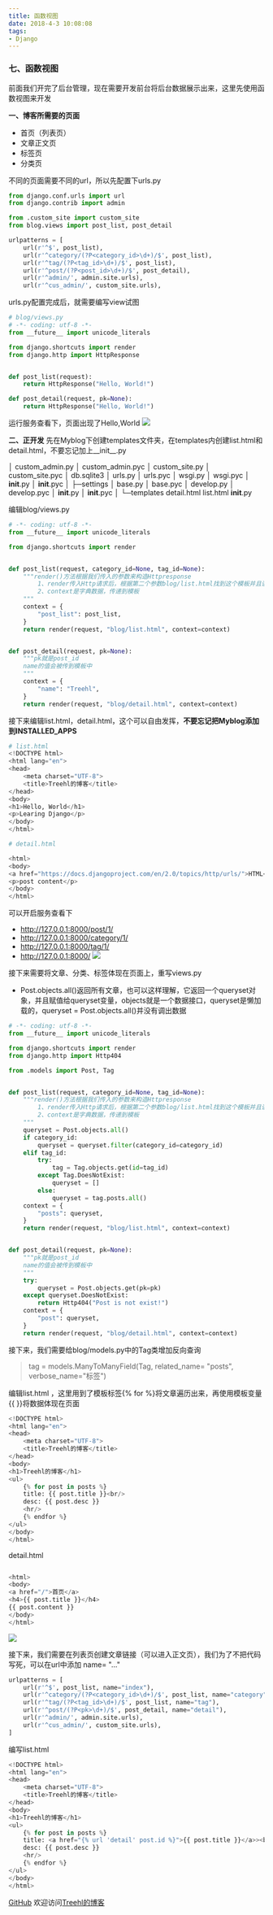 ```yaml
---
title: 函数视图
date: 2018-4-3 10:08:08
tags:
- Django
---
```


### **七、函数视图**
前面我们开完了后台管理，现在需要开发前台将后台数据展示出来，这里先使用函数视图来开发

**一、博客所需要的页面**
- 首页（列表页）
- 文章正文页
- 标签页
- 分类页

不同的页面需要不同的url，所以先配置下urls.py

```python
from django.conf.urls import url
from django.contrib import admin

from .custom_site import custom_site
from blog.views import post_list, post_detail

urlpatterns = [
    url(r'^$', post_list),
    url(r'^category/(?P<category_id>\d+)/$', post_list),
    url(r'^tag/(?P<tag_id>\d+)/$', post_list),
    url(r'^post/(?P<post_id>\d+)/$', post_detail),
    url(r'^admin/', admin.site.urls),
    url(r'^cus_admin/', custom_site.urls),
```

urls.py配置完成后，就需要编写view试图
```python
# blog/views.py
# -*- coding: utf-8 -*-
from __future__ import unicode_literals

from django.shortcuts import render
from django.http import HttpResponse


def post_list(request):
    return HttpResponse("Hello, World!")

def post_detail(request, pk=None):
    return HttpResponse("Hello, World!")

```

运行服务查看下，页面出现了Hello,World
![](http://m.qpic.cn/psb?/V10WDaE22S84Sl/auYvoZQn5lMfMlhv7Tlo2VLslPaj8hoKJGT31NBev68!/b/dDABAAAAAAAA&bo=Wgd.AAAAAAADBwE!&rf=viewer_4)


**二、正开发**
先在Myblog下创建templates文件夹，在templates内创建list.html和detail.html，不要忘记加上__init__.py

│  custom_admin.py
│  custom_admin.pyc
│  custom_site.py
│  custom_site.pyc
│  db.sqlite3
│  urls.py
│  urls.pyc
│  wsgi.py
│  wsgi.pyc
│  __init__.py
│  __init__.pyc
│
├─settings
│      base.py
│      base.pyc
│      develop.py
│      develop.pyc
│      __init__.py
│      __init__.pyc
│
└─templates
        detail.html
        list.html
        __init__.py



编辑blog/views.py
```python
# -*- coding: utf-8 -*-
from __future__ import unicode_literals

from django.shortcuts import render


def post_list(request, category_id=None, tag_id=None):
    """render()方法根据我们传入的参数来构造Httpresponse
        1、render传入Http请求后，根据第二个参数blog/list.html找到这个模板并且读取它的值
        2、context是字典数据，传递到模板
    """
    context = {
        "post_list": post_list,
    }
    return render(request, "blog/list.html", context=context)


def post_detail(request, pk=None):
    """pk就是post_id
    name的值会被传到模板中
    """
    context = {
        "name": "Treehl",
    }
    return render(request, "blog/detail.html", context=context)
```

接下来编辑list.html，detail.html，这个可以自由发挥，**不要忘记把Myblog添加到INSTALLED_APPS**

```python
# list.html
<!DOCTYPE html>
<html lang="en">
<head>
    <meta charset="UTF-8">
    <title>Treehl的博客</title>
</head>
<body>
<h1>Hello, World</h1>
<p>Learing Django</p>
</body>
</html>

```

```python
# detail.html

<html>
<body>
<a href="https://docs.djangoproject.com/en/2.0/topics/http/urls/">HTML</a>
<p>post content</p>
</body>
</html>

```

可以开启服务查看下
- http://127.0.0.1:8000/post/1/
- http://127.0.0.1:8000/category/1/
- http://127.0.0.1:8000/tag/1/
- http://127.0.0.1:8000/
![](http://m.qpic.cn/psb?/V10WDaE22S84Sl/8G9zwzNpnZgwSu4QnJc65iV2sF2Qkbh1KeXPIX.z*gM!/b/dGcBAAAAAAAA&bo=dwefAAAAAAADB80!&rf=viewer_4)


接下来需要将文章、分类、标签体现在页面上，重写views.py
- Post.objects.all()返回所有文章，也可以这样理解，它返回一个queryset对象，并且赋值给queryset变量，objects就是一个数据接口，queryset是懒加载的，queryset = Post.objects.all()并没有调出数据

```python
# -*- coding: utf-8 -*-
from __future__ import unicode_literals

from django.shortcuts import render
from django.http import Http404

from .models import Post, Tag


def post_list(request, category_id=None, tag_id=None):
    """render()方法根据我们传入的参数来构造Httpresponse
        1、render传入Http请求后，根据第二个参数blog/list.html找到这个模板并且读取它的值
        2、context是字典数据，传递到模板
    """
    queryset = Post.objects.all()
    if category_id:
        queryset = queryset.filter(category_id=category_id)
    elif tag_id:
        try:
            tag = Tag.objects.get(id=tag_id)
        except Tag.DoesNotExist:
            queryset = []
        else:
            queryset = tag.posts.all()
    context = {
        "posts": queryset,
    }
    return render(request, "blog/list.html", context=context)


def post_detail(request, pk=None):
    """pk就是post_id
    name的值会被传到模板中
    """
    try:
        queryset = Post.objects.get(pk=pk)
    except queryset.DoesNotExist:
        return Http404("Post is not exist!")
    context = {
        "post": queryset,
    }
    return render(request, "blog/detail.html", context=context)

```

接下来，我们需要给blog/models.py中的Tag类增加反向查询
> tag = models.ManyToManyField(Tag, related_name= "posts", verbose_name="标签")


编辑list.html  ，这里用到了模板标签{% for %}将文章遍历出来，再使用模板变量{{ }}将数据体现在页面
```python
<!DOCTYPE html>
<html lang="en">
<head>
    <meta charset="UTF-8">
    <title>Treehl的博客</title>
</head>
<body>
<h1>Treehl的博客</h1>
<ul>
    {% for post in posts %}
    title: {{ post.title }}<br/>
    desc: {{ post.desc }}
    <hr/>
    {% endfor %}
</ul>
</body>
</html>

```

detail.html

```python

<html>
<body>
<a href="/">首页</a>
<h4>{{ post.title }}</h4>
{{ post.content }}
</body>
</html>

```

![](http://m.qpic.cn/psb?/V10WDaE22S84Sl/u1aGEhuHwdCSBFW4gIar9YcMh*ec09wNXSVN1aQ0I50!/b/dEEBAAAAAAAA&bo=JgcsAgAAAAADBy0!&rf=viewer_4)

接下来，我们需要在列表页创建文章链接（可以进入正文页），我们为了不把代码写死，可以在url中添加 name= "..."
```python
urlpatterns = [
    url(r'^$', post_list, name="index"),
    url(r'^category/(?P<category_id>\d+)/$', post_list, name="category"),
    url(r'^tag/(?P<tag_id>\d+)/$', post_list, name="tag"),
    url(r'^post/(?P<pk>\d+)/$', post_detail, name="detail"),
    url(r'^admin/', admin.site.urls),
    url(r'^cus_admin/', custom_site.urls),
]
```

编写list.html

```python
<!DOCTYPE html>
<html lang="en">
<head>
    <meta charset="UTF-8">
    <title>Treehl的博客</title>
</head>
<body>
<h1>Treehl的博客</h1>
<ul>
    {% for post in posts %}
    title: <a href="{% url 'detail' post.id %}">{{ post.title }}</a>><br/>
    desc: {{ post.desc }}
    <hr/>
    {% endfor %}
</ul>
</body>
</html>

```






[GitHub](https://github.com/Family-TreeSY/Myblog)
欢迎访问[Treehl的博客](https://family-treesy.github.io/)
